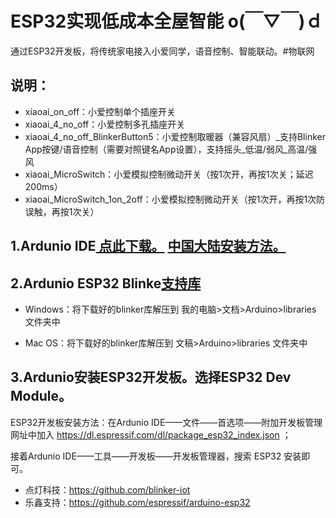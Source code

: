 # ESP32实现低成本全屋智能 o(￣▽￣)ｄ 
通过ESP32开发板，将传统家电接入小爱同学，语音控制、智能联动。#物联网

## 说明：
- xiaoai_on_off：小爱控制单个插座开关
- xiaoai_4_no_off：小爱控制多孔插座开关
- xiaoai_4_no_off_BlinkerButton5：小爱控制取暖器（兼容风扇）_支持Blinker App按键/语音控制（需要对照键名App设置），支持摇头_低温/弱风_高温/强风
- xiaoai_MicroSwitch：小爱模拟控制微动开关（按1次开，再按1次关；延迟200ms）
- xiaoai_MicroSwitch_1on_2off：小爱模拟控制微动开关（按1次开，再按1次防误触，再按1次关）

## 1.Ardunio IDE[ 点此下载。](https://www.arduino.cc/en/Main/Software) [ 中国大陆安装方法。](https://www.arduino.cn/thread-81194-1-1.html)

## 2.Ardunio ESP32 Blinke[支持库](https://github.com/blinker-iot/blinker-library/archive/master.zip)

- Windows：将下载好的blinker库解压到 我的电脑>文档>Arduino>libraries 文件夹中

- Mac OS：将下载好的blinker库解压到 文稿>Arduino>libraries 文件夹中


## 3.Ardunio安装ESP32开发板。选择ESP32 Dev Module。

ESP32开发板安装方法：在Ardunio IDE——文件——首选项——附加开发板管理网址中加入 https://dl.espressif.com/dl/package_esp32_index.json ；

接着Ardunio IDE——工具——开发板——开发板管理器，搜索 ESP32 安装即可。

- 点灯科技：https://github.com/blinker-iot
- 乐鑫支持：https://github.com/espressif/arduino-esp32
